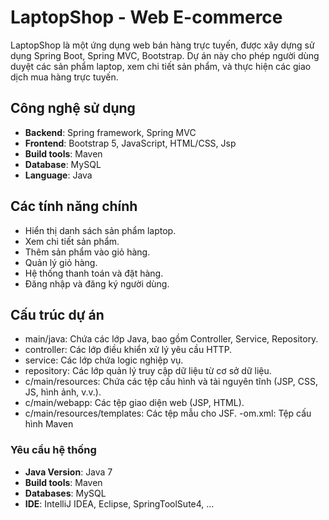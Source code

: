 # LaptopShop - Web E-commerce

LaptopShop là một ứng dụng web bán hàng trực tuyến, được xây dựng sử dụng Spring Boot, Spring MVC, Bootstrap. Dự án này cho phép người dùng duyệt các sản phẩm laptop, xem chi tiết sản phẩm, và thực hiện các giao dịch mua hàng trực tuyến.

## Công nghệ sử dụng

- **Backend**: Spring framework, Spring MVC
- **Frontend**: Bootstrap 5, JavaScript, HTML/CSS, Jsp
- **Build tools**: Maven
- **Database**: MySQL
- **Language**: Java

## Các tính năng chính

- Hiển thị danh sách sản phẩm laptop.
- Xem chi tiết sản phẩm.
- Thêm sản phẩm vào giỏ hàng.
- Quản lý giỏ hàng.
- Hệ thống thanh toán và đặt hàng.
- Đăng nhập và đăng ký người dùng.

## Cấu trúc dự án

- main/java: Chứa các lớp Java, bao gồm Controller, Service, Repository.
- controller: Các lớp điều khiển xử lý yêu cầu HTTP.
- service: Các lớp chứa logic nghiệp vụ.
- repository: Các lớp quản lý truy cập dữ liệu từ cơ sở dữ liệu.
- c/main/resources: Chứa các tệp cấu hình và tài nguyên tĩnh (JSP, CSS, JS, hình ảnh, v.v.).
- c/main/webapp: Các tệp giao diện web (JSP, HTML).
- c/main/resources/templates: Các tệp mẫu cho JSF.
  -om.xml: Tệp cấu hình Maven

### Yêu cầu hệ thống

- **Java Version**: Java 7
- **Build tools**: Maven
- **Databases**: MySQL
- **IDE**: IntelliJ IDEA, Eclipse, SpringToolSute4, ...
